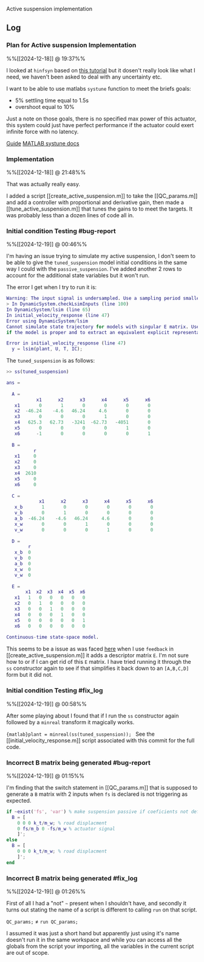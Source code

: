 Active suspension implementation

## Log
### Plan for Active suspension Implementation
%%[[2024-12-18]] @ 19:37%%

I looked at `hinfsyn` based on [this tutorial](https://www.mathworks.com/help/robust/gs/active-suspension-control-design.html) but it dosen't really look like what I need, we haven't been asked to deal with any uncertainty etc. 

I want to be able to use matlabs `systune` function to meet the briefs goals: 
- 5% settling time equal to 1.5s
- overshoot equal to 10%

Just a note on those goals, there is no specified max power of this actuator, this system could just have perfect performance if the actuator could exert infinite force with no latency.

[Guide](https://www.mathworks.com/help/control/ug/tuning-control-systems-with-systune.html)
[MATLAB systune docs](https://www.mathworks.com/help/control/ref/dynamicsystem.systune.html)

### Implementation
%%[[2024-12-18]] @ 21:48%%

That was actually really easy.

I added a script [[create_active_suspension.m]] to take the [[QC_params.m]] and add a controller with proportional and derivative gain, then made a [[tune_active_suspension.m]] that tunes the gains to to meet the targets. It was probably less than a dozen lines of code all in.

### Initial condition Testing #bug-report 
%%[[2024-12-19]] @ 00:46%%

I'm having an issue trying to simulate my active suspension, I don't seem to be able to give the `tuned_suspension` model initial conditions in the same way I could with the `passive_suspension`. I've added another 2 rows to account for the additional state variables but it won't run.

The error I get when I try to run it is:

```matlab
Warning: The input signal is undersampled. Use a sampling period smaller than 7.8e-03. 
> In DynamicSystem.checkLsimInputs (line 100)
In DynamicSystem/lsim (line 65)
In initial_velocity_response (line 47) 
Error using DynamicSystem/lsim
Cannot simulate state trajectory for models with singular E matrix. Use the "isproper" command to check
if the model is proper and to extract an equivalent explicit representation.

Error in initial_velocity_response (line 47)
  y = lsim(plant, U, T, IC);
```

The `tuned_suspension` is as follows:

```matlab
>> ss(tuned_suspension)

ans =
 
  A = 
           x1      x2      x3      x4      x5      x6
   x1       0       1       0       0       0       0
   x2  -46.24    -4.6   46.24     4.6       0       0
   x3       0       0       0       1       0       0
   x4   625.3   62.73   -3241  -62.73   -4051       0
   x5       0       0       0       0       1       0
   x6      -1       0       0       0       0       1
 
  B = 
          r
   x1     0
   x2     0
   x3     0
   x4  2610
   x5     0
   x6     0
 
  C = 
            x1      x2      x3      x4      x5      x6
   x_b       1       0       0       0       0       0
   v_b       0       1       0       0       0       0
   a_b  -46.24    -4.6   46.24     4.6       0       0
   x_w       0       0       1       0       0       0
   v_w       0       0       0       1       0       0
 
  D = 
        r
   x_b  0
   v_b  0
   a_b  0
   x_w  0
   v_w  0
 
  E = 
       x1  x2  x3  x4  x5  x6
   x1   1   0   0   0   0   0
   x2   0   1   0   0   0   0
   x3   0   0   1   0   0   0
   x4   0   0   0   1   0   0
   x5   0   0   0   0   0   1
   x6   0   0   0   0   0   0
 
Continuous-time state-space model.
```

This seems to be a issue as was faced [here](https://www.mathworks.com/matlabcentral/answers/1984559-cannot-use-lsim-function-properly) when I use `feedback` in [[create_active_suspension.m]] it adds a descriptor matrix `E`. I'm not sure how to or if I can get rid of this `E` matrix. 
I have tried running it through the `ss` constructor again to see if that simplifies it back down to an `[A,B,C,D]` form but it did not.

### Initial condition Testing #fix_log 
%%[[2024-12-19]] @ 00:58%%

After some playing about I found that if I run the `ss` constructor again followed by a `minreal` transform it magically works. 

`{matlab}plant = minreal(ss(tuned_suspension));
`
See the [[initial_velocity_response.m]] script associated with this commit for the full code.

### Incorrect B matrix being generated #bug-report 
%%[[2024-12-19]] @ 01:15%%

I'm finding that the switch statement in [[QC_params.m]] that is supposed to generate a `B` matrix with 2 inputs when `fs` is declared is not triggering as expected.

```matlab
if ~exist('fs', 'var') % make suspension passive if coeficients not defined
  B = [
    0 0 0 k_t/m_w; % road displacment
    0 fs/m_b 0 -fs/m_w % actuator signal
    ]';
else
  B = [
    0 0 0 k_t/m_w; % road displacment
    ]';
end
```

### Incorrect B matrix being generated #fix_log 
%%[[2024-12-19]] @ 01:26%%

First of all I had a "not" `~` present when I shouldn't have, and secondly it turns out stating the name of a script is different to calling `run` on that script. 

`QC_params;` $\neq$ `run QC_params;` 

I assumed it was just a short hand but apparently just using it's name doesn't run it in the same workspace and while you can access all the globals from the script your importing, all the variables in the current script are out of scope. 
